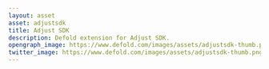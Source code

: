 ```yaml
---
layout: asset
asset: adjustsdk
title: Adjust SDK
description: Defold extension for Adjust SDK.
opengraph_image: https://www.defold.com/images/assets/adjustsdk-thumb.png
twitter_image: https://www.defold.com/images/assets/adjustsdk-thumb.png
---
```

